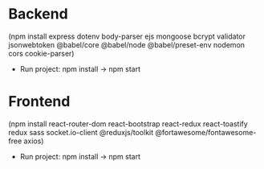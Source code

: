 # Backend

(npm install express dotenv body-parser ejs mongoose bcrypt validator jsonwebtoken @babel/core @babel/node @babel/preset-env nodemon cors cookie-parser)

- Run project: npm install -> npm start

# Frontend

(npm install react-router-dom react-bootstrap react-redux react-toastify redux sass socket.io-client @reduxjs/toolkit @fortawesome/fontawesome-free axios)

- Run project: npm install -> npm start
